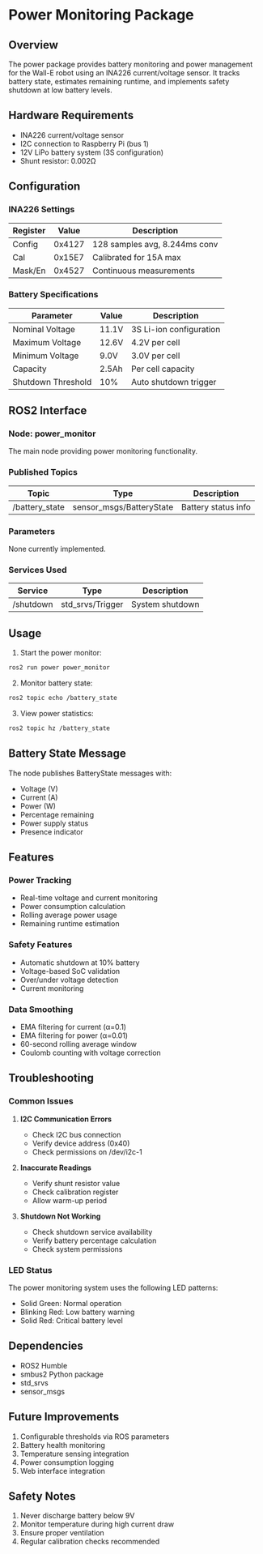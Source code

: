# Power Monitoring Package

## Overview
The power package provides battery monitoring and power management for the Wall-E robot using an INA226 current/voltage sensor. It tracks battery state, estimates remaining runtime, and implements safety shutdown at low battery levels.

## Hardware Requirements
- INA226 current/voltage sensor
- I2C connection to Raspberry Pi (bus 1)
- 12V LiPo battery system (3S configuration)
- Shunt resistor: 0.002Ω

## Configuration

### INA226 Settings
| Register | Value    | Description                    |
|----------|----------|--------------------------------|
| Config   | 0x4127   | 128 samples avg, 8.244ms conv  |
| Cal      | 0x15E7   | Calibrated for 15A max        |
| Mask/En  | 0x4527   | Continuous measurements        |

### Battery Specifications
| Parameter          | Value | Description              |
|-------------------|-------|--------------------------|
| Nominal Voltage   | 11.1V | 3S Li-ion configuration |
| Maximum Voltage   | 12.6V | 4.2V per cell           |
| Minimum Voltage   | 9.0V  | 3.0V per cell           |
| Capacity         | 2.5Ah | Per cell capacity        |
| Shutdown Threshold| 10%   | Auto shutdown trigger    |

## ROS2 Interface

### Node: power_monitor
The main node providing power monitoring functionality.

### Published Topics
| Topic           | Type                  | Description          |
|-----------------|----------------------|---------------------|
| /battery_state  | sensor_msgs/BatteryState | Battery status info |

### Parameters
None currently implemented.

### Services Used
| Service    | Type            | Description        |
|-----------|-----------------|-------------------|
| /shutdown | std_srvs/Trigger| System shutdown    |

## Usage

1. Start the power monitor:
```bash
ros2 run power power_monitor
```

2. Monitor battery state:
```bash
ros2 topic echo /battery_state
```

3. View power statistics:
```bash
ros2 topic hz /battery_state
```

## Battery State Message
The node publishes BatteryState messages with:
- Voltage (V)
- Current (A)
- Power (W)
- Percentage remaining
- Power supply status
- Presence indicator

## Features

### Power Tracking
- Real-time voltage and current monitoring
- Power consumption calculation
- Rolling average power usage
- Remaining runtime estimation

### Safety Features
- Automatic shutdown at 10% battery
- Voltage-based SoC validation
- Over/under voltage detection
- Current monitoring

### Data Smoothing
- EMA filtering for current (α=0.1)
- EMA filtering for power (α=0.01)
- 60-second rolling average window
- Coulomb counting with voltage correction

## Troubleshooting

### Common Issues

1. **I2C Communication Errors**
   - Check I2C bus connection
   - Verify device address (0x40)
   - Check permissions on /dev/i2c-1

2. **Inaccurate Readings**
   - Verify shunt resistor value
   - Check calibration register
   - Allow warm-up period

3. **Shutdown Not Working**
   - Check shutdown service availability
   - Verify battery percentage calculation
   - Check system permissions

### LED Status
The power monitoring system uses the following LED patterns:
- Solid Green: Normal operation
- Blinking Red: Low battery warning
- Solid Red: Critical battery level

## Dependencies
- ROS2 Humble
- smbus2 Python package
- std_srvs
- sensor_msgs

## Future Improvements
1. Configurable thresholds via ROS parameters
2. Battery health monitoring
3. Temperature sensing integration
4. Power consumption logging
5. Web interface integration

## Safety Notes
1. Never discharge battery below 9V
2. Monitor temperature during high current draw
3. Ensure proper ventilation
4. Regular calibration checks recommended